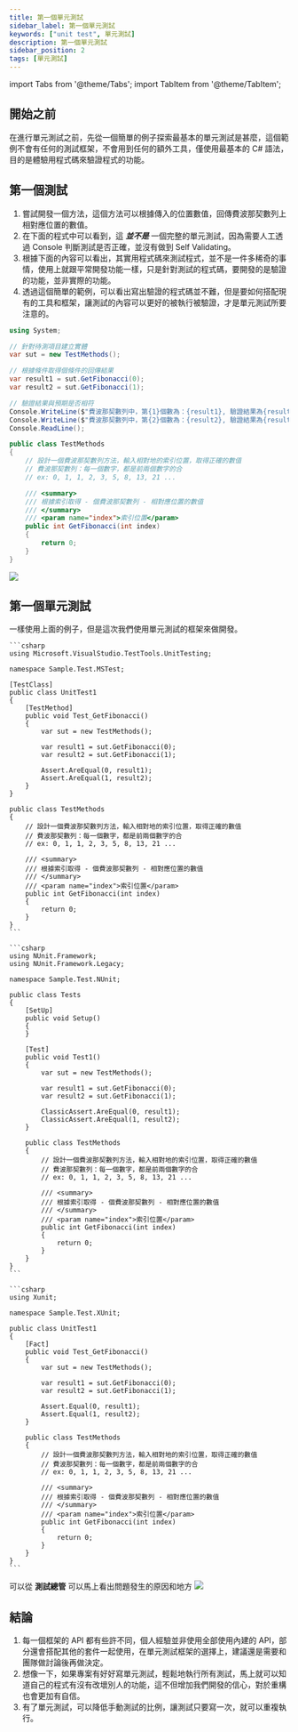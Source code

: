 ```yaml
---
title: 第一個單元測試
sidebar_label: 第一個單元測試
keywords: ["unit test", 單元測試]
description: 第一個單元測試
sidebar_position: 2
tags: [單元測試]
---
```


import Tabs from '@theme/Tabs';
import TabItem from '@theme/TabItem';

## 開始之前

在進行單元測試之前，先從一個簡單的例子探索最基本的單元測試是甚麼，這個範例不會有任何的測試框架，不會用到任何的額外工具，僅使用最基本的 C# 語法，目的是體驗用程式碼來驗證程式的功能。

## 第一個測試

1. 嘗試開發一個方法，這個方法可以根據傳入的位置數值，回傳費波那契數列上相對應位置的數值。
2. 在下面的程式中可以看到，這 ***並不是*** 一個完整的單元測試，因為需要人工透過 Console 判斷測試是否正確，並沒有做到 Self Validating。
3. 根據下面的內容可以看出，其實用程式碼來測試程式，並不是一件多稀奇的事情，使用上就跟平常開發功能一樣，只是針對測試的程式碼，要開發的是驗證的功能，並非實際的功能。
4. 透過這個簡單的範例，可以看出寫出驗證的程式碼並不難，但是要如何搭配現有的工具和框架，讓測試的內容可以更好的被執行被驗證，才是單元測試所要注意的。

```csharp
using System;

// 針對待測項目建立實體
var sut = new TestMethods();

// 根據條件取得個條件的回傳結果
var result1 = sut.GetFibonacci(0);
var result2 = sut.GetFibonacci(1);

// 驗證結果與預期是否相符
Console.WriteLine($"費波那契數列中，第{1}個數為：{result1}, 驗證結果為{result1 == 0}");
Console.WriteLine($"費波那契數列中，第{2}個數為：{result2}, 驗證結果為{result2 == 1}");
Console.ReadLine();

public class TestMethods
{
    // 設計一個費波那契數列方法，輸入相對地的索引位置，取得正確的數值
    // 費波那契數列：每一個數字，都是前兩個數字的合
    // ex: 0, 1, 1, 2, 3, 5, 8, 13, 21 ...

    /// <summary>
    /// 根據索引取得 - 個費波那契數列 - 相對應位置的數值
    /// </summary>
    /// <param name="index">索引位置</param>
    public int GetFibonacci(int index)
    {
        return 0;
    }
}
```

![](img/2024-02-09-18-51-59.png)

## 第一個單元測試
一樣使用上面的例子，但是這次我們使用單元測試的框架來做開發。

<Tabs>
  <TabItem value="MStest" label="MStest" default>

    ```csharp
    using Microsoft.VisualStudio.TestTools.UnitTesting;

    namespace Sample.Test.MSTest;

    [TestClass]
    public class UnitTest1
    {
        [TestMethod]
        public void Test_GetFibonacci()
        {
            var sut = new TestMethods();

            var result1 = sut.GetFibonacci(0);
            var result2 = sut.GetFibonacci(1);

            Assert.AreEqual(0, result1);
            Assert.AreEqual(1, result2);
        }
    }

    public class TestMethods
    {
        // 設計一個費波那契數列方法，輸入相對地的索引位置，取得正確的數值
        // 費波那契數列：每一個數字，都是前兩個數字的合
        // ex: 0, 1, 1, 2, 3, 5, 8, 13, 21 ...

        /// <summary>
        /// 根據索引取得 - 個費波那契數列 - 相對應位置的數值
        /// </summary>
        /// <param name="index">索引位置</param>
        public int GetFibonacci(int index)
        {
            return 0;
        }
    }
    ```
  </TabItem>

  <TabItem value="NUnit" label="NUnit">

    ```csharp
    using NUnit.Framework;
    using NUnit.Framework.Legacy;

    namespace Sample.Test.NUnit;

    public class Tests
    {
        [SetUp]
        public void Setup()
        {
        }

        [Test]
        public void Test1()
        {
            var sut = new TestMethods();

            var result1 = sut.GetFibonacci(0);
            var result2 = sut.GetFibonacci(1);

            ClassicAssert.AreEqual(0, result1);
            ClassicAssert.AreEqual(1, result2);
        }

        public class TestMethods
        {
            // 設計一個費波那契數列方法，輸入相對地的索引位置，取得正確的數值
            // 費波那契數列：每一個數字，都是前兩個數字的合
            // ex: 0, 1, 1, 2, 3, 5, 8, 13, 21 ...

            /// <summary>
            /// 根據索引取得 - 個費波那契數列 - 相對應位置的數值
            /// </summary>
            /// <param name="index">索引位置</param>
            public int GetFibonacci(int index)
            {
                return 0;
            }
        }
    }
    ```
  </TabItem>

  <TabItem value="xUnit" label="xUnit">

    ```csharp
    using Xunit;

    namespace Sample.Test.XUnit;

    public class UnitTest1
    {
        [Fact]
        public void Test_GetFibonacci()
        {
            var sut = new TestMethods();

            var result1 = sut.GetFibonacci(0);
            var result2 = sut.GetFibonacci(1);

            Assert.Equal(0, result1);
            Assert.Equal(1, result2);
        }

        public class TestMethods
        {
            // 設計一個費波那契數列方法，輸入相對地的索引位置，取得正確的數值
            // 費波那契數列：每一個數字，都是前兩個數字的合
            // ex: 0, 1, 1, 2, 3, 5, 8, 13, 21 ...

            /// <summary>
            /// 根據索引取得 - 個費波那契數列 - 相對應位置的數值
            /// </summary>
            /// <param name="index">索引位置</param>
            public int GetFibonacci(int index)
            {
                return 0;
            }
        }
    }
    ```
  </TabItem>
</Tabs>

可以從 **測試總管** 可以馬上看出問題發生的原因和地方
![](img/2024-02-09-20-11-43.png)

## 結論

1. 每一個框架的 API 都有些許不同，個人經驗並非使用全部使用內建的 API，部分還會搭配其他的套件一起使用，在單元測試框架的選擇上，建議還是需要和團隊做討論後再做決定。
2. 想像一下，如果專案有好好寫單元測試，輕鬆地執行所有測試，馬上就可以知道自己的程式有沒有改壞別人的功能，這不但增加我們開發的信心，對於重構也會更加有自信。
3. 有了單元測試，可以降低手動測試的比例，讓測試只要寫一次，就可以重複執行。
